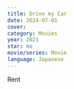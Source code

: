 ```yaml
---
title: Drive my Car
date: 2024-07-01
cover: 
category: Movies
year: 2021
star: no
movie/series: Movie
language: Japanese
---
```

Rent






